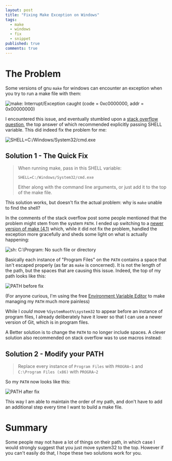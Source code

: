 ```yaml
---
layout: post
title: "Fixing Make Exception on Windows"
tags: 
  - make
  - windows
  - fix
  - snippet
published: true
comments: true
---
```


# The Problem

Some versions of gnu `make` for windows can encounter an exception when you try to run a make file with them:

![make: Interrupt/Exception caught (code = 0xc0000000, addr = 0x00000000)](https://i.imgur.com/njKsqHr.png)

I encountered this issue, and eventually stumbled upon a [stack overflow question](http://superuser.com/questions/375029/make-interrupt-exception-caught), the top answer of which recommended explicitly passing SHELL variable. This did indeed fix the problem for me:

![SHELL=C:/Windows/System32/cmd.exe](https://i.imgur.com/OtuThaZ.png)

## Solution 1 - The Quick Fix

> When running make, pass in this SHELL variable:
> 
>     SHELL=C:/Windows/System32/cmd.exe
>
> Either along with the command line arguments, or just add it to the top of the make file. 
>

This solution works, but doesn't fix the actual problem: why is `make` unable to find the shell?

<!-- more -->

In the comments of the stack overflow post some people mentioned that the problem might stem from the system `PATH`. I ended up switching to a [newer version of make (4.1)](http://www.equation.com/servlet/equation.cmd?fa=make) which, while it did not fix the problem, handled the exception more gracefully and sheds some light on what is actually happening:

![sh: C:\Program: No such file or directory](https://i.imgur.com/zZ1PJU4.png)

Basically each instance of "Program Files" on the `PATH` contains a space that isn't escaped properly (as far as `make` is concerned). It is not the length of the path, but the spaces that are causing this issue. 
Indeed, the top of my path looks like this:

![PATH before fix](https://i.imgur.com/ONlEFaT.png)

(For anyone curious, I'm using the free [Environment Variable Editor](http://eveditor.com/) to make managing my `PATH` much more painless)

While I *could* move `%SystemRoot%\system32` to appear before an instance of program files, I already deliberately have it lower so that I can use a newer version of Git, which is in program files.

A Better solution is to change the `PATH` to no longer include spaces. A clever solution also recommended on stack overflow was to use macros instead:

## Solution 2 - Modify your PATH

> Replace every instance of `Program Files` with `PROGRA~1` and `C:\Program Files (x86)` with `PROGRA~2`

So my `PATH` now looks like this:

![PATH after fix](https://i.imgur.com/odFwFkm.png)

This way I am able to maintain the order of my path, and don't have to add an additional step every time I want to build a make file.

# Summary

Some people may not have a lot of things on their path, in which case I would strongly suggest that you just move system32 to the top. However if you can't easily do that, I hope these two solutions work for you.
